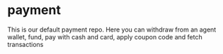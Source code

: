 # payment
This is our default payment repo. Here you can withdraw from an agent wallet, fund, pay with cash and card, apply coupon code and fetch transactions
